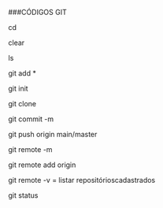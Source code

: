 ###CÓDIGOS GIT

cd

clear

ls

git add \*

git init

git clone

git commit -m

git push origin main/master

git remote -m

git remote add origin

git remote -v = listar repositórioscadastrados

git status
